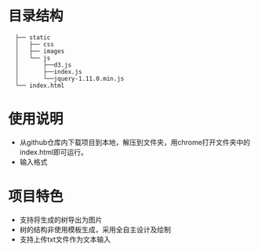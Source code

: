 # 目录结构

```
  ├── static
  │   ├── css
  │   ├── images
  │   └── js 
  │   	  ├──d3.js
  │   	  ├──index.js
  │   	  └──jquery-1.11.0.min.js
  └── index.html
```

# 使用说明

* 从github仓库内下载项目到本地，解压到文件夹，用chrome打开文件夹中的index.html即可运行。
* 输入格式

# 项目特色

* 支持将生成的树导出为图片
* 树的结构非使用模板生成，采用全自主设计及绘制
* 支持上传txt文件作为文本输入

